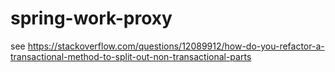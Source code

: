 # spring-work-proxy

see https://stackoverflow.com/questions/12089912/how-do-you-refactor-a-transactional-method-to-split-out-non-transactional-parts
